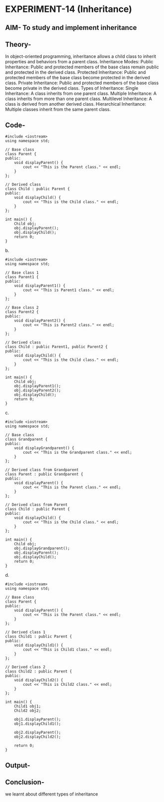 # EXPERIMENT-14 (Inheritance)

## AIM- To study and implement inheritance
## Theory- 
In object-oriented programming, inheritance allows a child class to inherit properties and behaviors from a parent class.
Inheritance Modes:
Public Inheritance: Public and protected members of the base class remain public and protected in the derived class.
Protected Inheritance: Public and protected members of the base class become protected in the derived class.
Private Inheritance: Public and protected members of the base class become private in the derived class.
Types of Inheritance:
Single Inheritance: A class inherits from one parent class.
Multiple Inheritance: A class inherits from more than one parent class.
Multilevel Inheritance: A class is derived from another derived class.
Hierarchical Inheritance: Multiple classes inherit from the same parent class.
## Code- 
~~~
#include <iostream>
using namespace std;

// Base class
class Parent {
public:
    void displayParent() {
        cout << "This is the Parent class." << endl;
    }
};

// Derived class
class Child : public Parent {
public:
    void displayChild() {
        cout << "This is the Child class." << endl;
    }
};

int main() {
    Child obj;
    obj.displayParent();
    obj.displayChild();
    return 0;
}

~~~
b.
~~~
#include <iostream>
using namespace std;

// Base class 1
class Parent1 {
public:
    void displayParent1() {
        cout << "This is Parent1 class." << endl;
    }
};

// Base class 2
class Parent2 {
public:
    void displayParent2() {
        cout << "This is Parent2 class." << endl;
    }
};

// Derived class
class Child : public Parent1, public Parent2 {
public:
    void displayChild() {
        cout << "This is the Child class." << endl;
    }
};

int main() {
    Child obj;
    obj.displayParent1();
    obj.displayParent2();
    obj.displayChild();
    return 0;
}
~~~
c.
~~~
#include <iostream>
using namespace std;

// Base class
class Grandparent {
public:
    void displayGrandparent() {
        cout << "This is the Grandparent class." << endl;
    }
};

// Derived class from Grandparent
class Parent : public Grandparent {
public:
    void displayParent() {
        cout << "This is the Parent class." << endl;
    }
};

// Derived class from Parent
class Child : public Parent {
public:
    void displayChild() {
        cout << "This is the Child class." << endl;
    }
};

int main() {
    Child obj;
    obj.displayGrandparent();
    obj.displayParent();
    obj.displayChild();
    return 0;
}

~~~
d.
~~~
#include <iostream>
using namespace std;

// Base class
class Parent {
public:
    void displayParent() {
        cout << "This is the Parent class." << endl;
    }
};

// Derived class 1
class Child1 : public Parent {
public:
    void displayChild1() {
        cout << "This is Child1 class." << endl;
    }
};

// Derived class 2
class Child2 : public Parent {
public:
    void displayChild2() {
        cout << "This is Child2 class." << endl;
    }
};

int main() {
    Child1 obj1;
    Child2 obj2;

    obj1.displayParent();
    obj1.displayChild1();

    obj2.displayParent();
    obj2.displayChild2();

    return 0;
}
~~~

## Output-


## Conclusion-
 we learnt about different types of inheritance




